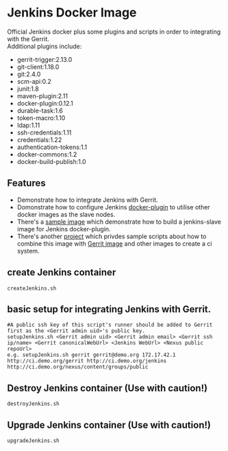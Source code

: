# Jenkins Docker Image
Official Jenkins docker plus some plugins and scripts in order to integrating with the Gerrit.  
Additional plugins include:
* gerrit-trigger:2.13.0
* git-client:1.18.0
* git:2.4.0
* scm-api:0.2
* junit:1.8
* maven-plugin:2.11
* docker-plugin:0.12.1
* durable-task:1.6
* token-macro:1.10
* ldap:1.11
* ssh-credentials:1.11
* credentials:1.22
* authentication-tokens:1.1
* docker-commons:1.2
* docker-build-publish:1.0

## Features
* Demonstrate how to integrate Jenkins with Gerrit.
* Domonstrate how to configure Jenkins [docker-plugin](https://wiki.jenkins-ci.org/display/JENKINS/Docker+Plugin) to utilise other docker images as the slave nodes.
* There's a [sample image](https://hub.docker.com/r/openfrontier/jenkins-slave/) which demonstrate how to build a jenkins-slave image for Jenkins docker-plugin.
* There's another [project](https://github.com/openfrontier/ci) which privdes sample scripts about how to combine this image with [Gerrit image](https://hub.docker.com/r/openfrontier/gerrit/) and other images to create a ci system.

## create Jenkins container
    createJenkins.sh
## basic setup for integrating Jenkins with Gerrit.
    #A public ssh key of this script's runner should be added to Gerrit first as the <Gerrit admin uid>'s public key.
    setupJenkins.sh <Gerrit admin uid> <Gerrit admin email> <Gerrit ssh ip/name> <Gerrit canonicalWebUrl> <Jenkins WebUrl> <Nexus public repoUrl>
    e.g. setupJenkins.sh gerrit gerrit@demo.org 172.17.42.1 http://ci.demo.org/gerrit http://ci.demo.org/jenkins http://ci.demo.org/nexus/content/groups/public
## Destroy Jenkins container (Use with caution!)
    destroyJenkins.sh
## Upgrade Jenkins container (Use with caution!)
    upgradeJenkins.sh
